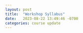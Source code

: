 ```yaml
---
layout: post
title:  "Workshop Syllabus"
date:   2023-08-22 13:49:46 -0700
categories: course update
---
```


<object data="{{https://github.com/chrisdongwon/Calculus1-Workshop-Fall23/blob/main/Calc_1_workshop_syllabus.pdf}}" width="1000" height="1000" type='application/pdf'></object>